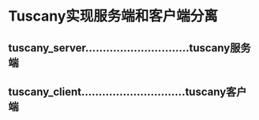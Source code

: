 <h1>Tuscany实现服务端和客户端分离</h1>
<h2>tuscany_server..............................tuscany服务端</h2>
<h2>tuscany_client..............................tuscany客户端</h2>
